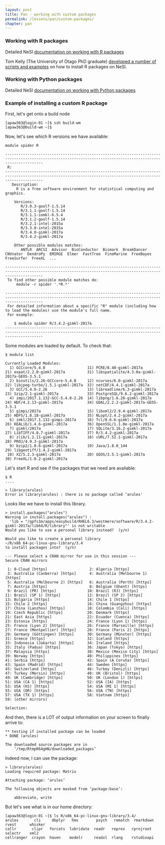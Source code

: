 ```yaml
---
layout: post
title: Pan - working with custom packages
permalink: /lessons/pan/custom-packages/
chapter: pan
---
```



### Working with R packages
Detailed NeSI [documentation on working with R packages](https://support.nesi.org.nz/hc/en-gb/articles/209338087-R#dealing-with-packages)

Tom Kelly (The University of Otago PhD graduate) [developed a number of scripts and examples](https://github.com/TomKellyGenetics/install.nesi) on how to install R packages on NeSI.

### Working with Python packages
Detailed NeSI [documentation on working with Python packages](https://support.nesi.org.nz/hc/en-gb/articles/207782537-Python#third-party-modules)


### Example of installing a custom R package

First, let's get onto a build node

```
[apaw363@login-01 ~]$ ssh build-wm
[apaw363@build-wm ~]$
```

Now, let's see which R versions we have available:

```
module spider R

-------------------------------------------------------------------------------------------------------------------------------------------------------------
 R:
-------------------------------------------------------------------------------------------------------------------------------------------------------------
   Description:
     R is a free software environment for statistical computing and graphics.

    Versions:
       R/3.0.3-goolf-1.5.14
       R/3.1.1-goolf-1.5.14
       R/3.1.1-iomkl-6.5.4
       R/3.1.2-goolf-1.5.14
       R/3.2.1-intel-2015a
       R/3.3.0-intel-2015a
       R/3.4.0-gimkl-2017a
       R/3.4.2-gimkl-2017a

    Other possible modules matches:
       ANTLR  ARCSI  Advisor  BioConductor  Bismark  BreakDancer  CNVnator  DendroPy  EMIRGE  Elmer  FastTree  FineMarine  FreeBayes  FreeSurfer  FreeXL  ...

-------------------------------------------------------------------------------------------------------------------------------------------------------------
 To find other possible module matches do:
     module -r spider '.*R.*'

-------------------------------------------------------------------------------------------------------------------------------------------------------------
 For detailed information about a specific "R" module (including how to load the modules) use the module's full name.
 For example:

    $ module spider R/3.4.2-gimkl-2017a
-------------------------------------------------------------------------------------------------------------------------------------------------------------

```

Some modules are loaded by default. To check that:
```
$ module list

Currently Loaded Modules:
  1) GCCcore/5.4.0                   11) PCRE/8.40-gimkl-2017a        21) expat/2.2.0-gimkl-2017a          31) libspatialite/4.3.0a-gimkl-2017a-GEOS-3.5.1
  2) binutils/2.26-GCCcore-5.4.0     12) ncurses/6.0-gimkl-2017a      22) libjpeg-turbo/1.5.1-gimkl-2017a  32) netCDF/4.4.1-gimkl-2017a
  3) GCC/5.4.0-2.26                  13) libreadline/6.3-gimkl-2017a  23) Szip/2.1-gimkl-2017a             33) PostgreSQL/9.6.2-gimkl-2017a
  4) impi/2017.1.132-GCC-5.4.0-2.26  14) libpng/1.6.28-gimkl-2017a    24) HDF/4.2.13-gimkl-2017a           34) GDAL/2.2.2-gimkl-2017a-GEOS-3.5.1
  5) gimpi/2017a                     15) libxml2/2.9.4-gimkl-2017a    25) HDF5/1.8.18-gimkl-2017a          35) NLopt/2.4.2-gimkl-2017a
  6) imkl/2017.1.132-gimpi-2017a     16) Tcl/8.6.6-gimkl-2017a        26) KEALib/1.4.6-gimkl-2017a         36) OpenSSL/1.1.0e-gimkl-2017a
  7) gimkl/2017a                     17) SQLite/3.16.2-gimkl-2017a    27) LibTIFF/4.0.7-gimkl-2017a        37) R/3.4.2-gimkl-2017a
  8) zlib/1.2.11-gimkl-2017a         18) cURL/7.52.1-gimkl-2017a      28) PROJ/4.9.3-gimkl-2017a
  9) bzip2/1.0.6-gimkl-2017a         19) Java/1.8.0_144               29) libgeotiff/1.4.2-gimkl-2017a
 10) XZ/5.2.3-gimkl-2017a            20) GEOS/3.5.1-gimkl-2017a       30) FreeXL/1.0.2-gimkl-2017a

```



Let's start R and see if the packages that we need are available:

```
$ R
....

> library(arules)
Error in library(arules) : there is no package called ‘arules'

```
Looks like we have to install  this library.

```
> install.packages("arules")
Warning in install.packages("arules") :
  'lib = "/gpfs1m/apps/easybuild/RHEL6.3/westmere/software/R/3.4.2-gimkl-2017a/lib64/R/library"' is not writable
Would you like to use a personal library instead?  (y/n)
```

```
Would you like to create a personal library
~/R/x86_64-pc-linux-gnu-library/3.4
to install packages into?  (y/n)
```


```
--- Please select a CRAN mirror for use in this session ---
Secure CRAN mirrors

 1: 0-Cloud [https]                   2: Algeria [https]
 3: Australia (Canberra) [https]      4: Australia (Melbourne 1) [https]
 5: Australia (Melbourne 2) [https]   6: Australia (Perth) [https]
 7: Austria [https]                   8: Belgium (Ghent) [https]
 9: Brazil (PR) [https]              10: Brazil (RJ) [https]
11: Brazil (SP 1) [https]            12: Brazil (SP 2) [https]
13: Bulgaria [https]                 14: Chile 1 [https]
15: Chile 2 [https]                  16: China (Guangzhou) [https]
17: China (Lanzhou) [https]          18: Colombia (Cali) [https]
19: Czech Republic [https]           20: Denmark [https]
21: East Asia [https]                22: Ecuador (Cuenca) [https]
23: Estonia [https]                  24: France (Lyon 1) [https]
25: France (Lyon 2) [https]          26: France (Marseille) [https]
27: France (Montpellier) [https]     28: France (Paris 2) [https]
29: Germany (Göttingen) [https]      30: Germany (Münster) [https]
31: Greece [https]                   32: Iceland [https]
33: Indonesia (Jakarta) [https]      34: Ireland [https]
35: Italy (Padua) [https]            36: Japan (Tokyo) [https]
37: Malaysia [https]                 38: Mexico (Mexico City) [https]
39: Norway [https]                   40: Philippines [https]
41: Serbia [https]                   42: Spain (A Coruña) [https]
43: Spain (Madrid) [https]           44: Sweden [https]
45: Switzerland [https]              46: Turkey (Denizli) [https]
47: Turkey (Mersin) [https]          48: UK (Bristol) [https]
49: UK (Cambridge) [https]           50: UK (London 1) [https]
51: USA (CA 1) [https]               52: USA (IA) [https]
53: USA (KS) [https]                 54: USA (MI 1) [https]
55: USA (OR) [https]                 56: USA (TN) [https]
57: USA (TX 1) [https]               58: Vietnam [https]
59: (other mirrors)

Selection:

```

And then, there is a LOT of output information on your screen to finally arrive to:

```
** testing if installed package can be loaded
* DONE (arules)

The downloaded source packages are in
    ‘/tmp/RtmpR64gHN/downloaded_packages’
```

Indeed now, I can use the package:
```
> library(arules)
Loading required package: Matrix

Attaching package: ‘arules’

The following objects are masked from ‘package:base’:

    abbreviate, write
```

But let's see what is in our home directory:

```
[apaw363@login-01 ~]$ ls R/x86_64-pc-linux-gnu-library/3.4/
arules       cli     dbplyr   hms        psych   rematch  rmarkdown   rvest      whisker
callr       clipr   forcats  lubridate  readr   reprex   rprojroot   selectr    xml2
cellranger  crayon  haven    modelr     readxl  rlang    rstudioapi
```
